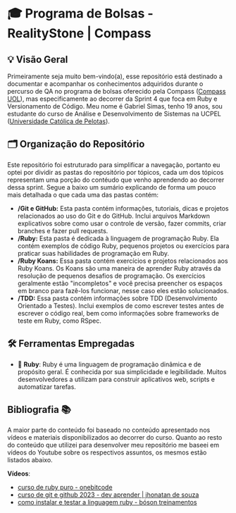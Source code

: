 # 🎓 Programa de Bolsas - RealityStone | Compass

## 💡 Visão Geral

Primeiramente seja muito bem-vindo(a), esse repositório está destinado a documentar e acompanhar os conhecimentos adquiridos durante o percurso de QA no programa de bolsas oferecido pela Compass ([Compass UOL](https://compass.uol/en/home/)), mas especificamente ao decorrer da Sprint 4 que foca em Ruby e Versionamento de Código. Meu nome é Gabriel Simas, tenho 19 anos, sou estudante do curso de Análise e Desenvolvimento de Sistemas na UCPEL ([Universidade Católica de Pelotas](https://ucpel.edu.br/)).

## 🗂️ Organização do Repositório

Este repositório foi estruturado para simplificar a navegação, portanto eu optei por dividir as pastas do repositório por tópicos, cada um dos tópicos representam uma porção do contéudo que venho aprendendo ao decorrer dessa sprint. Segue a baixo um sumário explicando de forma um pouco mais detalhada o que cada uma das pastas contém:

- **/Git e GitHub:** Esta pasta contém informações, tutoriais, dicas e projetos relacionados ao uso do Git e do GitHub. Inclui arquivos Markdown explicativos sobre como usar o controle de versão, fazer commits, criar branches e fazer pull requests.
- **/Ruby:** Esta pasta é dedicada à linguagem de programação Ruby. Ela contém exemplos de código Ruby, pequenos projetos ou exercícios para praticar suas habilidades de programação em Ruby.
- **/Ruby Koans:** Essa pasta contém exercícios e projetos relacionados aos Ruby Koans. Os Koans são uma maneira de aprender Ruby através da resolução de pequenos desafios de programação. Os exercícios geralmente estão "incompletos" e você precisa preencher os espaços em branco para fazê-los funcionar, nesse caso eles estão solucionados.
- **/TDD:** Essa pasta contém informações sobre TDD (Desenvolvimento Orientado a Testes). Inclui exemplos de como escrever testes antes de escrever o código real, bem como informações sobre frameworks de teste em Ruby, como RSpec.

## 🛠️ Ferramentas Empregadas

- 💎 **Ruby**: Ruby é uma linguagem de programação dinâmica e de propósito geral. É conhecida por sua simplicidade e legibilidade. Muitos desenvolvedores a utilizam para construir aplicativos web, scripts e automatizar tarefas.

## Bibliografia 📚

A maior parte do conteúdo foi baseado no conteúdo apresentado nos vídeos e materiais disponibilizados ao decorrer do curso. Quanto ao resto do conteúdo que utilizei para desenvolver meu repositório me baseei em vídeos do Youtube sobre os respectivos assuntos, os mesmos estão listados abaixo.

**Vídeos**:
- [curso de ruby puro - onebitcode](https://www.youtube.com/watch?v=2js9Q_BMD-8&list=PLdDT8if5attEOcQGPHLNIfnSFiJHhGDOZ)
- [curso de git e github 2023 - dev aprender | jhonatan de souza](https://www.youtube.com/watch?v=kB5e-gTAl_s)
- [como instalar e testar a linguagem ruby - bóson treinamentos](https://www.youtube.com/watch?v=XSxrwc6ds28&t=396s)
